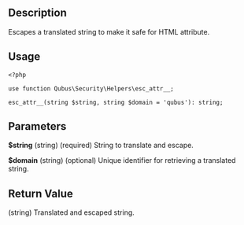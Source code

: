 Description
-----------

Escapes a translated string to make it safe for HTML attribute.

Usage
-----

    <?php

    use function Qubus\Security\Helpers\esc_attr__;
    
    esc_attr__(string $string, string $domain = 'qubus'): string;

Parameters
----------

**$string** (string) (required) String to translate and escape.

**$domain** (string) (optional) Unique identifier for retrieving a translated string.

Return Value
------------

(string) Translated and escaped string.